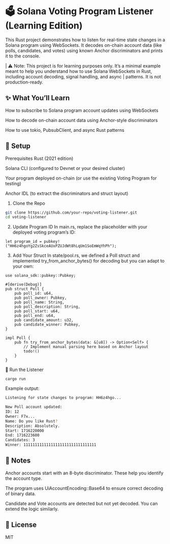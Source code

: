 # 🗳️ Solana Voting Program Listener (Learning Edition)

This Rust project demonstrates how to listen for real-time state changes in a
Solana program using WebSockets. It decodes on-chain account data (like polls,
candidates, and votes) using known Anchor discriminators and prints it to the
console.

| ⚠️ Note: This project is for learning purposes only. It’s a minimal example
meant to help you understand how to use Solana WebSockets in Rust, including
account decoding, signal handling, and async | patterns. It is not
production-ready.

## ✨ What You’ll Learn

How to subscribe to Solana program account updates using WebSockets

How to decode on-chain account data using Anchor-style discriminators

How to use tokio, PubsubClient, and async Rust patterns

## 🔧 Setup

Prerequisites Rust (2021 edition)

Solana CLI (configured to Devnet or your desired cluster)

Your program deployed on-chain (or use the existing Voting Program for testing)

Anchor IDL (to extract the discriminators and struct layout)

1. Clone the Repo

```bash
git clone https://github.com/your-repo/voting-listener.git
cd voting-listener
```

2. Update Program ID In main.rs, replace the placeholder with your deployed
   voting program’s ID:

```
let program_id = pubkey!("HH6z4hgoYg2ZsSkceAUxPZUJdWt8hLqUm1SoEmWqYhPh");

```

3. Add Your Struct In state/pool.rs, we defined a Poll struct and implemented
   try_from_anchor_bytes() for decoding but you can adapt to your own:

```
use solana_sdk::pubkey::Pubkey;

#[derive(Debug)]
pub struct Poll {
    pub poll_id: u64,
    pub poll_owner: Pubkey,
    pub poll_name: String,
    pub poll_description: String,
    pub poll_start: u64,
    pub poll_end: u64,
    pub candidate_amount: u32,
    pub candidate_winner: Pubkey,
}

impl Poll {
    pub fn try_from_anchor_bytes(data: &[u8]) -> Option<Self> {
        // Implement manual parsing here based on Anchor layout
        todo!()
    }
}
```

🚀 Run the Listener

```
cargo run
```

Example output:

```bash
Listening for state changes to program: HH6z4hgo...

New Poll account updated:
ID: 12
Owner: F7x...
Name: Do you like Rust?
Description: Absolutely.
Start: 1716220000
End: 1716223600
Candidates: 3
Winner: 11111111111111111111111111111111
```

## 🧠 Notes

Anchor accounts start with an 8-byte discriminator. These help you identify the
account type.

The program uses UiAccountEncoding::Base64 to ensure correct decoding of binary
data.

Candidate and Vote accounts are detected but not yet decoded. You can extend the
logic similarly.

## 📜 License

MIT
